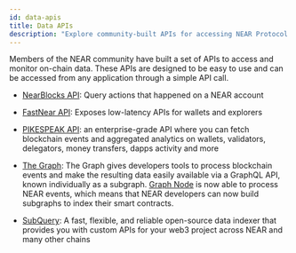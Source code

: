 ```yaml
---
id: data-apis
title: Data APIs
description: "Explore community-built APIs for accessing NEAR Protocol on-chain data, including NearBlocks, FastNear, The Graph, PIKESPEAK, and other indexing solutions."
---
```


Members of the NEAR community have built a set of APIs to access and monitor on-chain data. These APIs are designed to be easy to use and can be accessed from any application through a simple API call.

- [NearBlocks API](../tools/ecosystem-apis/nearblocks-api.md): Query actions that happened on a NEAR account
- [FastNear API](../tools/ecosystem-apis/fastnear-api.md): Exposes low-latency APIs for wallets and explorers
- [PIKESPEAK API](../tools/ecosystem-apis/pikespeak-api.md): an enterprise-grade API where you can fetch blockchain events and aggregated analytics on wallets, validators, delegators, money transfers, dapps activity and more

- [The Graph](https://thegraph.com/docs/en/cookbook/near/): The Graph gives developers tools to process blockchain events and make the resulting data easily available via a GraphQL API, known individually as a subgraph. [Graph Node](https://github.com/graphprotocol/graph-node) is now able to process NEAR events, which means that NEAR developers can now build subgraphs to index their smart contracts.
- [SubQuery](https://academy.subquery.network/quickstart/quickstart_chains/near.html): A fast, flexible, and reliable open-source data indexer that provides you with custom APIs for your web3 project across NEAR and many other chains